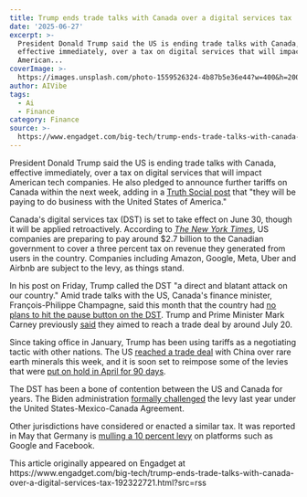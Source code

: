 ```yaml
---
title: Trump ends trade talks with Canada over a digital services tax
date: '2025-06-27'
excerpt: >-
  President Donald Trump said the US is ending trade talks with Canada,
  effective immediately, over a tax on digital services that will impact
  American...
coverImage: >-
  https://images.unsplash.com/photo-1559526324-4b87b5e36e44?w=400&h=200&fit=crop&auto=format
author: AIVibe
tags:
  - Ai
  - Finance
category: Finance
source: >-
  https://www.engadget.com/big-tech/trump-ends-trade-talks-with-canada-over-a-digital-services-tax-192322721.html?src=rss
---
```

<p>President Donald Trump said the US is ending trade talks with Canada, effective immediately, over a tax on digital services that will impact American tech companies. He also pledged to announce further tariffs on Canada within the next week, adding in a <a data-i13n="elm:context_link;elmt:doNotAffiliate;cpos:1;pos:1" class="no-affiliate-link" href="https://truthsocial.com/@realDonaldTrump/posts/114756567645919781"><ins>Truth Social post</ins></a> that "they will be paying to do business with the United States of America."</p>
<p>Canada's digital services tax (DST) is set to take effect on June 30, though it will be applied retroactively. According to <a data-i13n="elm:context_link;elmt:doNotAffiliate;cpos:2;pos:1" class="no-affiliate-link" href="https://www.nytimes.com/2025/06/27/business/trump-ends-canada-trade-talks.html"><em><ins>The New York Times</ins></em></a>, US companies are preparing to pay around $2.7 billion to the Canadian government to cover a three percent tax on revenue they generated from users in the country. Companies including Amazon, Google, Meta, Uber and Airbnb are subject to the levy, as things stand.&nbsp;</p>
<span id="end-legacy-contents"></span><p>In his post on Friday, Trump called the DST "a direct and blatant attack on our country." Amid trade talks with the US, Canada's finance minister, François-Philippe Champagne, said this month that the country had <a data-i13n="cpos:3;pos:1" href="https://www.cbc.ca/news/politics/canada-digital-services-tax-1.7565966"><ins>no plans to hit the pause button on the DST</ins></a>. Trump and Prime Minister Mark Carney previously <a data-i13n="elm:context_link;elmt:doNotAffiliate;cpos:4;pos:1" class="no-affiliate-link" href="https://www.cbc.ca/news/politics/trump-carney-trade-war-1.7562351"><ins>said</ins></a> they aimed to reach a trade deal by around July 20.</p>
<p>Since taking office in January, Trump has been using tariffs as a negotiating tactic with other nations. The US <a data-i13n="cpos:5;pos:1" href="https://www.theguardian.com/business/2025/jun/27/us-china-rare-earth-shipments-deal"><ins>reached a trade deal</ins></a> with China over rare earth minerals this week, and it is soon set to reimpose some of the levies that were <a data-i13n="cpos:6;pos:1" href="https://www.engadget.com/big-tech/trump-announces-90-day-pause-on-tariffs-excluding-china-195630212.html"><ins>put on hold in April for 90 days</ins></a>.&nbsp;</p>
<p>The DST has been a bone of contention between the US and Canada for years. The Biden administration <a data-i13n="elm:context_link;elmt:doNotAffiliate;cpos:7;pos:1" class="no-affiliate-link" href="https://ustr.gov/about-us/policy-offices/press-office/press-releases/2024/august/united-states-requests-usmca-dispute-settlement-consultations-canadas-digital-services-tax"><ins>formally challenged</ins></a> the levy last year under the United States-Mexico-Canada Agreement.&nbsp;</p>
<p>Other jurisdictions have considered or enacted a similar tax. It was reported in May that Germany is <a data-i13n="cpos:8;pos:1" href="https://www.engadget.com/big-tech/germany-is-considering-a-10-percent-digital-service-tax-on-us-tech-giants-195705330.html"><ins>mulling a 10 percent levy</ins></a> on platforms such as Google and Facebook.</p>This article originally appeared on Engadget at https://www.engadget.com/big-tech/trump-ends-trade-talks-with-canada-over-a-digital-services-tax-192322721.html?src=rss
